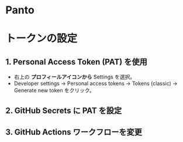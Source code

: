 # Panto
# トークンの設定
## 1. Personal Access Token (PAT) を使用
- 右上の **プロフィールアイコンから** Settings を選択。
- Developer settings → Personal access tokens → Tokens (classic) → Generate new token をクリック。

## 2. GitHub Secrets に PAT を設定

## 3. GitHub Actions ワークフローを変更
